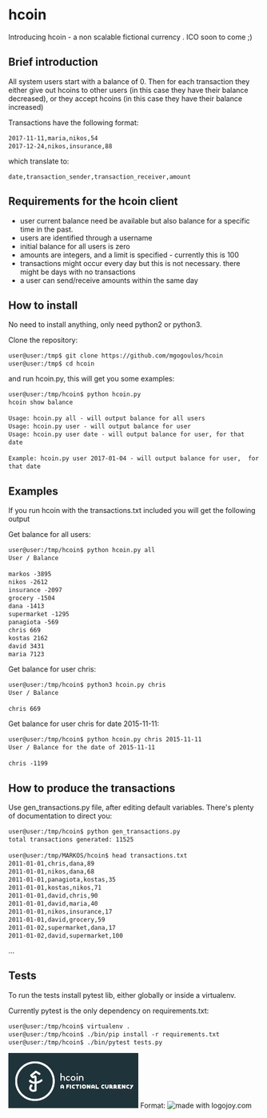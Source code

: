 # hcoin
Introducing hcoin - a non scalable fictional currency . ICO soon to come ;)

## Brief introduction

All system users start with a balance of 0. Then for each transaction they either give out
hcoins to other users (in this case they have their balance decreased), or they accept hcoins
(in this case they have their balance increased)


Transactions have the following format:

    2017-11-11,maria,nikos,54
    2017-12-24,nikos,insurance,88

which translate to:

    date,transaction_sender,transaction_receiver,amount


## Requirements for the hcoin client

* user current balance need be available but also balance for a specific time in the past.
* users are identified through a username
* initial balance for all users is zero
* amounts are integers, and a limit is specified - currently this is 100
* transactions might occur every day but this is not necessary. there might be days with no transactions
* a user can send/receive amounts within the same day

## How to install

No need to install anything, only need python2 or python3.

Clone the repository:

    user@user:/tmp$ git clone https://github.com/mgogoulos/hcoin
    user@user:/tmp$ cd hcoin

and run hcoin.py, this will get you some examples:

    user@user:/tmp/hcoin$ python hcoin.py
    hcoin show balance

    Usage: hcoin.py all - will output balance for all users
    Usage: hcoin.py user - will output balance for user
    Usage: hcoin.py user date - will output balance for user, for that date

    Example: hcoin.py user 2017-01-04 - will output balance for user,  for that date

## Examples

If you run hcoin with the transactions.txt included you will get the following output

Get balance for all users:

    user@user:/tmp/hcoin$ python hcoin.py all
    User / Balance

    markos -3895
    nikos -2612
    insurance -2097
    grocery -1504
    dana -1413
    supermarket -1295
    panagiota -569
    chris 669
    kostas 2162
    david 3431
    maria 7123

Get balance for user chris:

    user@user:/tmp/hcoin$ python3 hcoin.py chris
    User / Balance

    chris 669

Get balance for user chris for date 2015-11-11:

    user@user:/tmp/hcoin$ python hcoin.py chris 2015-11-11
    User / Balance for the date of 2015-11-11

    chris -1199


## How to produce the transactions

Use gen_transactions.py file, after editing default variables. There's plenty
of documentation to direct you:

    user@user:/tmp/hcoin$ python gen_transactions.py
    total transactions generated: 11525

    user@user:/tmp/MARKOS/hcoin$ head transactions.txt
    2011-01-01,chris,dana,89
    2011-01-01,nikos,dana,68
    2011-01-01,panagiota,kostas,35
    2011-01-01,kostas,nikos,71
    2011-01-01,david,chris,90
    2011-01-01,david,maria,40
    2011-01-01,nikos,insurance,17
    2011-01-01,david,grocery,59
    2011-01-02,supermarket,dana,17
    2011-01-02,david,supermarket,100
...

## Tests
To run the tests install pytest lib, either globally or inside a virtualenv.

Currently pytest is the only dependency on requirements.txt:

    user@user:/tmp/hcoin$ virtualenv .
    user@user:/tmp/hcoin$ ./bin/pip install -r requirements.txt
    user@user:/tmp/hcoin$ ./bin/pytest tests.py



![Hcoin Logo](/hcoin.jpg)
Format: ![made with logojoy.com](url)
